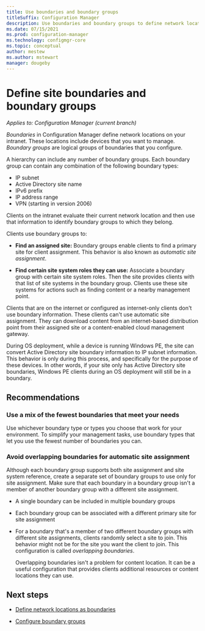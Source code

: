 ```yaml
---
title: Use boundaries and boundary groups
titleSuffix: Configuration Manager
description: Use boundaries and boundary groups to define network locations and accessible site systems for devices you manage.
ms.date: 07/15/2021
ms.prod: configuration-manager
ms.technology: configmgr-core
ms.topic: conceptual
author: mestew
ms.author: mstewart
manager: dougeby
---
```


# Define site boundaries and boundary groups

*Applies to: Configuration Manager (current branch)*

*Boundaries* in Configuration Manager define network locations on your intranet. These locations include devices that you want to manage. *Boundary groups* are logical groups of boundaries that you configure.

A hierarchy can include any number of boundary groups. Each boundary group can contain any combination of the following boundary types:  

- IP subnet  
- Active Directory site name  
- IPv6 prefix  
- IP address range  
- VPN (starting in version 2006)

Clients on the intranet evaluate their current network location and then use that information to identify boundary groups to which they belong.  

Clients use boundary groups to:  

- **Find an assigned site:** Boundary groups enable clients to find a primary site for client assignment. This behavior is also known as *automatic site assignment*.  

- **Find certain site system roles they can use:** Associate a boundary group with certain site system roles. Then the site provides clients with that list of site systems in the boundary group. Clients use these site systems for actions such as finding content or a nearby management point.  

Clients that are on the internet or configured as internet-only clients don't use boundary information. These clients can't use automatic site assignment. They can download content from an internet-based distribution point from their assigned site or a content-enabled cloud management gateway.

During OS deployment, while a device is running Windows PE, the site can convert Active Directory site boundary information to IP subnet information. This behavior is only during this process, and specifically for the purpose of these devices. In other words, if your site only has Active Directory site boundaries, Windows PE clients during an OS deployment will still be in a boundary.<!-- SCCMDocs#2086 -->

## <a name="BKMK_BoundaryBestPractices"></a> Recommendations

### Use a mix of the fewest boundaries that meet your needs

Use whichever boundary type or types you choose that work for your environment. To simplify your management tasks, use boundary types that let you use the fewest number of boundaries you can.

### Avoid overlapping boundaries for automatic site assignment

Although each boundary group supports both site assignment and site system reference, create a separate set of boundary groups to use only for site assignment. Make sure that each boundary in a boundary group isn't a member of another boundary group with a different site assignment.

- A single boundary can be included in multiple boundary groups  

- Each boundary group can be associated with a different primary site for site assignment  

- For a boundary that's a member of two different boundary groups with different site assignments, clients randomly select a site to join. This behavior might not be for the site you want the client to join. This configuration is called *overlapping boundaries*.  

    Overlapping boundaries isn't a problem for content location. It can be a useful configuration that provides clients additional resources or content locations they can use.  

## Next steps

- [Define network locations as boundaries](boundaries.md)

- [Configure boundary groups](boundary-groups.md)
